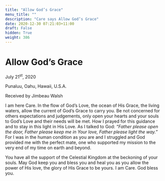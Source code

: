 ```yaml
---
title: "Allow God’s Grace"
menu_title: ""
description: "Care says Allow God’s Grace"
date: 2020-12-30 07:21:03+11:00
draft: False
hidden: True
weight: 386
---
```

# Allow God’s Grace

July 21<sup>st</sup>, 2020 

Punaluu, Oahu, Hawaii, U.S.A.

Received by Jimbeau Walsh



I am here Care. In the flow of God’s Love, the ocean of His Grace, the living waters, allow the current of God’s Grace to carry you. Be not concerned for others expectations and judgements, only open your hearts and your souls to God’s Love and their needs will be met. How I prayed for this guidance and to stay in this light in His Love. As I talked to God: *“Father please open the door, Father please keep me in Your love, Father please light the way.”* For I was in the human condition as you are and I struggled and God provided me with the perfect mate, one who supported my mission to the very end of my time on earth and beyond. 

You have all the support of the Celestial Kingdom at the beckoning of your souls. May God keep you and bless you and heal you as you allow the power of His love, the glory of His Grace to be yours. I am Care. God bless you.